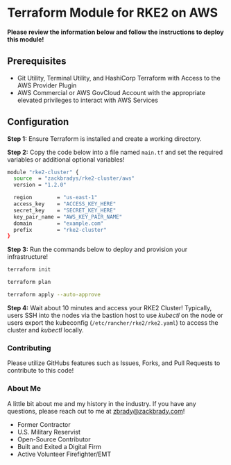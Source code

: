 # Terraform Module for RKE2 on AWS

**Please review the information below and follow the instructions to deploy this module!**

## Prerequisites

- Git Utility, Terminal Utility, and HashiCorp Terraform with Access to the AWS Provider Plugin
- AWS Commercial or AWS GovCloud Account with the appropriate elevated privileges to interact with AWS Services

## Configuration

**Step 1:** Ensure Terraform is installed and create a working directory.

**Step 2:** Copy the code below into a file named `main.tf` and set the required variables or additional optional variables!

```bash
module "rke2-cluster" {
  source  = "zackbradys/rke2-cluster/aws"
  version = "1.2.0"

  region        = "us-east-1"
  access_key    = "ACCESS_KEY_HERE"
  secret_key    = "SECRET_KEY_HERE"
  key_pair_name = "AWS_KEY_PAIR_NAME"
  domain        = "example.com"
  prefix        = "rke2-cluster"
}
```

**Step 3:** Run the commands below to deploy and provision your infrastructure!

```bash
terraform init

terraform plan

terraform apply --auto-approve
```

**Step 4:** Wait about 10 minutes and access your RKE2 Cluster! Typically, users SSH into the nodes via the bastion host to use _kubectl_ on the node or users export the kubeconfig (`/etc/rancher/rke2/rke2.yaml`) to access the cluster and _kubectl_ locally.

### Contributing

Please utilize GitHubs features such as Issues, Forks, and Pull Requests to contribute to this code!

### About Me

A little bit about me and my history in the industry. If you have any questions, please reach out to me at zbrady@zackbrady.com!

- Former Contractor
- U.S. Military Reservist
- Open-Source Contributor
- Built and Exited a Digital Firm
- Active Volunteer Firefighter/EMT
